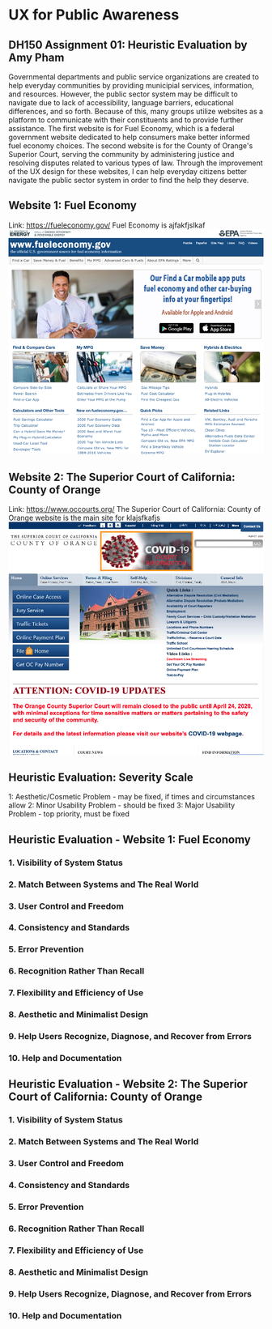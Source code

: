 # UX for Public Awareness 
## DH150 Assignment 01: Heuristic Evaluation by Amy Pham 

Governmental departments and public service organizations are created to help everyday communities by providing municipial services, information, and resources. However, the public sector system may be difficult to navigate due to lack of accessibility, language barriers, educational differences, and so forth. Because of this, many groups utilize websites as a platform to communicate with their constituents and to provide further assistance. The first website is for Fuel Economy, which is a federal government website dedicated to help consumers make better informed fuel economy choices. The second website is for the County of Orange's Superior Court, serving the community by administering justice and resolving disputes related to various types of law. Through the improvement of the UX design for these websites, I can help everyday citizens better navigate the public sector system in order to find the help they deserve. 

## Website 1: Fuel Economy 
Link: https://fueleconomy.gov/
Fuel Economy is ajfakfjslkaf
<img src="./fuel-economy-screenshot.png">

## Website 2: The Superior Court of California: County of Orange 
Link: https://www.occourts.org/
The Superior Court of California: County of Orange website is the main site for klajsfkafjs
<img src="./oc-court-screenshot.png"> 

## Heuristic Evaluation: Severity Scale 
1: Aesthetic/Cosmetic Problem - may be fixed, if times and circumstances allow 
2: Minor Usability Problem - should be fixed 
3: Major Usability Problem - top priority, must be fixed 

## Heuristic Evaluation - Website 1: Fuel Economy 
### 1. Visibility of System Status 

### 2. Match Between Systems and The Real World 

### 3. User Control and Freedom 

### 4. Consistency and Standards 

### 5. Error Prevention 

### 6. Recognition Rather Than Recall 

### 7. Flexibility and Efficiency of Use 

### 8. Aesthetic and Minimalist Design 

### 9. Help Users Recognize, Diagnose, and Recover from Errors

### 10. Help and Documentation

## Heuristic Evaluation - Website 2: The Superior Court of California: County of Orange 
### 1. Visibility of System Status 

### 2. Match Between Systems and The Real World 

### 3. User Control and Freedom 

### 4. Consistency and Standards 

### 5. Error Prevention 

### 6. Recognition Rather Than Recall 

### 7. Flexibility and Efficiency of Use 

### 8. Aesthetic and Minimalist Design 

### 9. Help Users Recognize, Diagnose, and Recover from Errors

### 10. Help and Documentation


